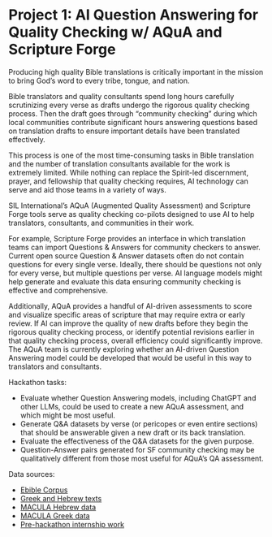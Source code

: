 # Project 1: AI Question Answering for Quality Checking w/ AQuA and Scripture Forge

Producing high quality Bible translations is critically important in the mission to bring God’s word to every tribe, tongue, and nation.

Bible translators and quality consultants spend long hours carefully scrutinizing every verse as drafts undergo the rigorous quality checking process. Then the draft goes through “community checking” during which local communities contribute significant hours answering questions based on translation drafts to ensure important details have been translated effectively.

This process is one of the most time-consuming tasks in Bible translation and the number of translation consultants available for the work is extremely limited. While nothing can replace the Spirit-led discernment, prayer, and fellowship that quality checking requires, AI technology can serve and aid those teams in a variety of ways.

SIL International’s AQuA (Augmented Quality Assessment) and Scripture Forge tools serve as quality checking co-pilots designed to use AI to help translators, consultants, and communities in their work.

For example, Scripture Forge provides an interface in which translation teams can import Questions & Answers for community checkers to answer. Current open source Question & Answer datasets often do not contain questions for every single verse. Ideally, there should be questions not only for every verse, but multiple questions per verse. AI language models might help generate and evaluate this data ensuring community checking is effective and comprehensive.

Additionally, AQuA provides a handful of AI-driven assessments to score and visualize specific areas of scripture that may require extra or early review. If AI can improve the quality of new drafts before they begin the rigorous quality checking process, or identify potential revisions earlier in that quality checking process, overall efficiency could significantly improve. The AQuA team is currently exploring whether an AI-driven Question Answering model could be developed that would be useful in this way to translators and consultants.

Hackathon tasks:

* Evaluate whether Question Answering models, including ChatGPT and other LLMs, could be used to create a new AQuA assessment, and which might be most useful.
* Generate Q&A datasets by verse (or pericopes or even entire sections) that should be answerable given a new draft or its back translation.
* Evaluate the effectiveness of the Q&A datasets for the given purpose.
* Question-Answer pairs generated for SF community checking may be qualitatively different from those most useful for AQuA’s QA assessment.

Data sources:

* [Ebible Corpus](https://github.com/BibleNLP/ebible)
* [Greek and Hebrew texts](../data/combined_greek_hebrew_vref.csv)
* [MACULA Hebrew data](https://github.com/Clear-Bible/macula-hebrew)
* [MACULA Greek data](https://github.com/Clear-Bible/macula-greek)
* [Pre-hackathon internship work](./pre-Hackathon)